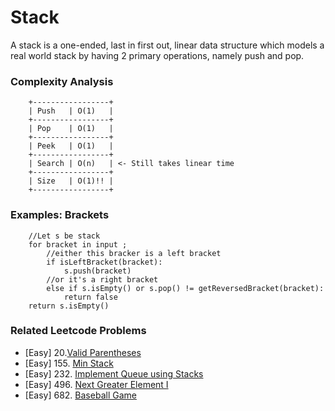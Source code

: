 # Stack

A stack is a one-ended, last in first out, linear data structure which models a real world stack by having 2 primary operations, namely push and pop.

### Complexity Analysis

        +-----------------+
        | Push   | O(1)   |
        +-----------------+
        | Pop    | O(1)   |
        +-----------------+
        | Peek   | O(1)   |
        +-----------------+
        | Search | O(n)   | <- Still takes linear time
        +-----------------+
        | Size   | O(1)!! |
        +-----------------+

### Examples: Brackets

        //Let s be stack
        for bracket in input ;
            //either this bracker is a left bracket
            if isLeftBracket(bracket):
                s.push(bracket)
            //or it's a right bracket
            else if s.isEmpty() or s.pop() != getReversedBracket(bracket):
                return false
        return s.isEmpty()

### Related Leetcode Problems
* [Easy]  20.[Valid Parentheses](https://leetcode.com/problems/valid-parentheses/)
* [Easy]  155. [Min Stack](https://leetcode.com/problems/min-stack/)
* [Easy]  232. [Implement Queue using Stacks](https://leetcode.com/problems/implement-queue-using-stacks/)
* [Easy]  496. [Next Greater Element I](https://leetcode.com/problems/next-greater-element-i/)
* [Easy]  682. [Baseball Game](https://leetcode.com/problems/baseball-game/)
